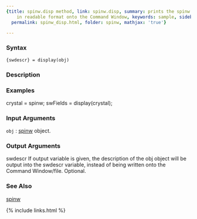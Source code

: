 ```yaml
---
{title: spinw.disp method, link: spinw.disp, summary: prints the spinw data structure
    in readable format onto the Command Window, keywords: sample, sidebar: sw_sidebar,
  permalink: spinw_disp.html, folder: spinw, mathjax: 'true'}

---
```


### Syntax

`{swdescr} = display(obj)`

### Description



### Examples

crystal = spinw;
swFields = display(crystal);

### Input Arguments

`obj`
: [spinw](spinw.html) object.

### Output Arguments

swdescr   If output variable is given, the description of the obj object
          will be output into the swdescr variable, instead of being
          written onto the Command Window/file. Optional.

### See Also

[spinw](spinw.html)

{% include links.html %}
